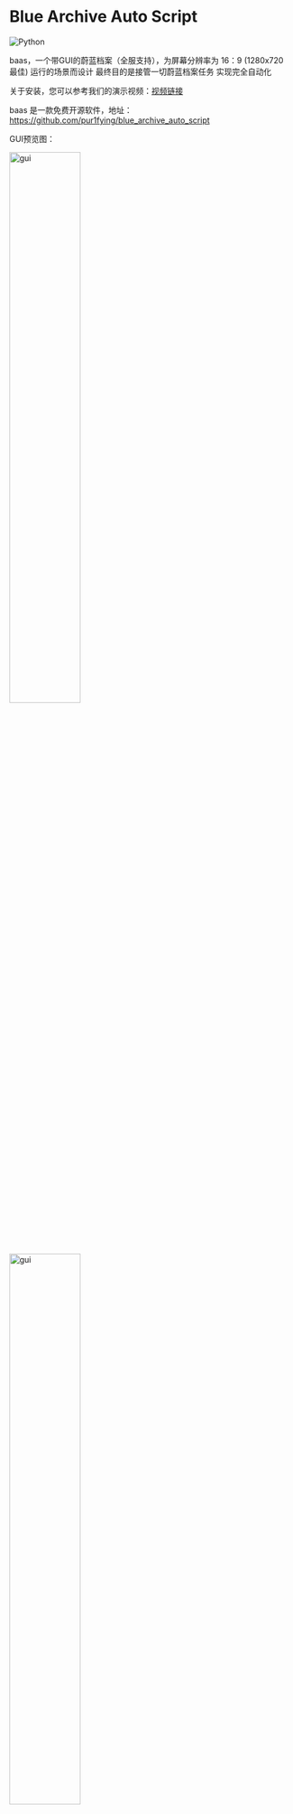 # Blue Archive Auto Script
![Python](https://img.shields.io/badge/-Python-000000?style=flat&logo=python)

baas，一个带GUI的蔚蓝档案（全服支持），为屏幕分辨率为 16：9 (1280x720 最佳) 运行的场景而设计 最终目的是接管一切蔚蓝档案任务 实现完全自动化

关于安装，您可以参考我们的演示视频：[视频链接](https://www.bilibili.com/video/BV19y421e7XF/?spm_id_from=333.337.search-card.all.click)



baas 是一款免费开源软件，地址：https://github.com/pur1fying/blue_archive_auto_script


GUI预览图：

<img src="https://github.com/pur1fying/blue_archive_auto_script/blob/master/ui.png" alt="gui" width="50%">
<img src="https://github.com/pur1fying/blue_archive_auto_script/blob/master/ui2.png" alt="gui" width="50%">
<img src="https://github.com/pur1fying/blue_archive_auto_script/blob/master/ui3.png" alt="gui" width="50%">

## 功能 Features
- **主线**: 自动推图(普通4-26，困难1-26，最新主线<26>已适配)
- **咖啡厅**: 邀请券可选择指定学生 咖啡厅摸头 咖啡厅奖励
- **商店**: 支持指定普通物品商店 以及竞技场商店自动购买和刷新次数
- **收获**: 每日小组体力 邮箱 竞技场每日领奖 总力战累计积分领奖 每日任务领奖
- **体力清理**: 可指定任意主线关卡(普通困难) 特别委托 活动关卡 扫荡任意次数
- **日程**: 指定每个区域日程次数，可优先做加好感度多的日程
- **竞技场**: 清理到没有竞技场挑战券为止，自动领取每日奖励
- **制造**: 可选择制造物品优先级 制造次数 (可选择是否使用加速券)
- **momo_talk**: 自动完成所有未结束对话 完成剧情 领取青辉石
- **总力战**: 清空总力战挑战券并领取奖励(auto, **功能不完善**, 自动总力功能开发中)
- **剧情**: 一键清理主线剧情，小组剧情
- **活动**: 一键活动推剧情，任务，挑战，走格子(国服活动稳定更新, 其他服务器随缘)

#### 突出特性：

- **16:9分辨率模拟器都可以运行，不局限于1280x720**
- **在低配电脑上运行也不会出现问题** 处理器速度低的电脑可以手动调小截图速度 增长运行时间
- **自定义调度(每日固定刷新时间，执行间隔)**
## 安装 Installation 
  **请确保安装路径没有中文(QT框架限制)**
  解压Release或qq交流群中的下载包，双击`BlueArchiveAutoScript.exe`安装环境，请耐心等待。
  安装完成后，BAAS 的ui界面将自动启动。

## 如何使用
一些关键的参数
- **模拟器最佳是16：9尺寸**
- **服务器：官服/b服/国际服/日服**
- **连接安卓模拟器：请设置端口号(模拟器多开请自行查询对应端口号)**
- **截图间隔：0.3s (CPU性能高)  /  0.5s - 2s(CPU性能较低)**
  **国际服必须使用英文语言**

推送设置
- **serverchan：填写ServerChan提供的SendKey**
- **json：填写自定义的完整地址（如http://127.0.0.1:8081/）**
- **推送的json格式为:**
`{"title":"Baas Error","desp":"error..."}`

## 如何上报bug How to Report Bugs
在提问题之前至少花费 5 分钟来思考和准备，才会有人花费他的 5 分钟来帮助你。

在提问题前，请先。
检查 BAAS 的更新，确认使用的是最新版(重启程序自动更新至最)。
如果是非预期的行为，请提供非预期行为发生时UI界面的日志,模拟器截图或视频。

## 已知问题 Known Issues

- **ocr中文文字识别精度尚可,但不是特别高**
- **截图速度过快可能导致问题**

## 联系我们 Contact Us

- QQ群：658302636 （有开发意向请加作者 Email pur1fying at 2274916027@qq.com）
- 
## 未来目标 Future Goals
- **学生党，痛苦喵，大家一起来开源喵**
- **使用C++重构一部分功能(正在进行中)**
- **使用yolo目标检测训练所有学生追踪模型，完成自动总力战功能**
- **完善体力规划模块,使脚本可以在二/三倍活动掉落期间刷不同图，购买体力等，使刷体力更灵活可变**
- **增加竞技场新赛季碎石挖矿功能**
## 致谢
1.GUI 支持, 感谢 

**[@キラメイ Kiramei](https://github.com/Kiramei)**

**[@Scxppp](https://github.com/Scxppp)** 

2.模拟器启动支持, 感谢 

**[@Daodanfd5](https://github.com/Daodanfd5)**

**[@Drstargaze](https://github.com/Drstargaze)**

3.英文GUI支持, 感谢 

**[@RedDeadDepresso](https://github.com/RedDeadDepresso)**

4.一些bug的修复, 感谢 

**[@2meito](https://github.com/2meito)** 

**[@walkonbothsides](https://github.com/walkonbothsides)** 

**[@misaka10843](https://github.com/misaka10843)**

**[@kibokiboki](https://github.com/kibokiboki)**

**[@Poke Chen](https://github.com/Popopopoke)**

5.推送信息支持, 感谢

**[@wyeeeee](https://github.com/wyeeeee)**

6.帮助文档网站支持, 感谢

**[@lzw-723](https://github.com/lzw-723)**



